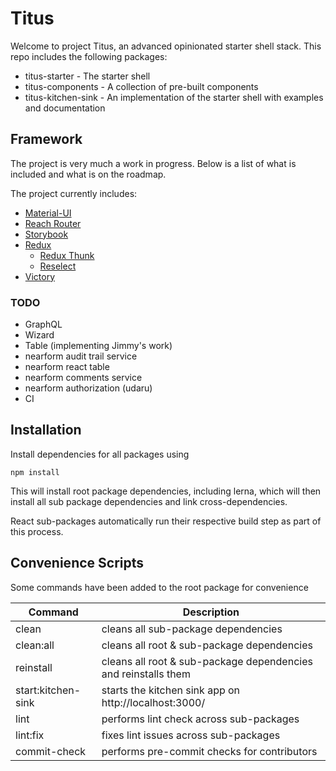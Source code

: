 # Titus

Welcome to project Titus, an advanced opinionated starter shell stack. This repo includes the following packages:

- titus-starter - The starter shell
- titus-components - A collection of pre-built components
- titus-kitchen-sink - An implementation of the starter shell with examples and documentation

## Framework

The project is very much a work in progress. Below is a list of what is included and what is on the roadmap.

The project currently includes:

- [Material-UI](https://material-ui.com/)
- [Reach Router](https://reach.tech/router)
- [Storybook](https://storybook.js.org/)
- [Redux](https://redux.js.org/)
  - [Redux Thunk](https://github.com/reduxjs/redux-thunk)
  - [Reselect](https://github.com/reduxjs/reselect)
- [Victory](https://formidable.com/open-source/victory/docs/)

### TODO

- GraphQL
- Wizard
- Table (implementing Jimmy's work)
- nearform audit trail service
- nearform react table
- nearform comments service
- nearform authorization (udaru)
- CI

## Installation

Install dependencies for all packages using

```
npm install
```

This will install root package dependencies, including lerna, which will then install all sub package dependencies and link cross-dependencies.

React sub-packages automatically run their respective build step as part of this process.

## Convenience Scripts

Some commands have been added to the root package for convenience

| Command            | Description                                                    |
| ------------------ | -------------------------------------------------------------- |
| clean              | cleans all sub-package dependencies                            |
| clean:all          | cleans all root & sub-package dependencies                     |
| reinstall          | cleans all root & sub-package dependencies and reinstalls them |
| start:kitchen-sink | starts the kitchen sink app on http://localhost:3000/          |
| lint               | performs lint check across sub-packages                        |
| lint:fix           | fixes lint issues across sub-packages                          |
| commit-check       | performs pre-commit checks for contributors                    |
